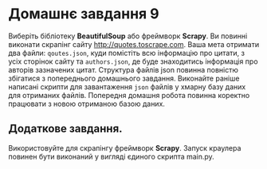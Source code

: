 # Домашнє завдання 9

Виберіть бібліотеку **BeautifulSoup** або фреймворк **Scrapy**. Ви повинні виконати скрапінг сайту http://quotes.toscrape.com. Ваша мета отримати два файли: `qoutes.json`, куди помістіть всю інформацію про цитати, з усіх сторінок сайту та `authors.json`, де буде знаходитись інформація про авторів зазначених цитат. Структура файлів json повинна повністю збігатися з попереднього домашнього завдання. Виконайте раніше написані скрипти для завантаження `json` файлів у хмарну базу даних для отриманих файлів. Попередня домашня робота повинна коректно працювати з новою отриманою базою даних.

## Додаткове завдання.

Використовуйте для скрапінгу фреймворк **Scrapy**. Запуск краулера повинен бути виконаний у вигляді єдиного скрипта main.py.